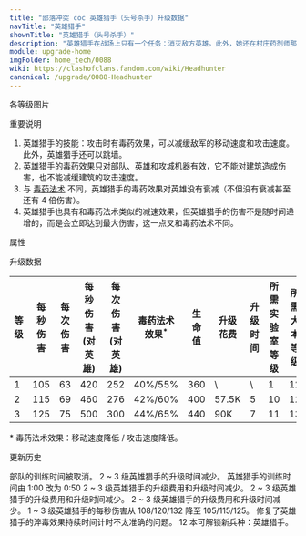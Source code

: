 ```yaml
---
title: "部落冲突 coc 英雄猎手（头号杀手）升级数据"
navTitle: "英雄猎手"
shownTitle: "英雄猎手（头号杀手）"
description: "英雄猎手在战场上只有一个任务：消灭敌方英雄。此外，她还在村庄药剂师那儿兼职。身体轻盈的她能轻松跳过城墙，而且她的兵器可以减缓目标的移动速度和攻击速度。"
module: upgrade-home
imgFolder: home_tech/0088
wiki: https://clashofclans.fandom.com/wiki/Headhunter
canonical: /upgrade/0088-Headhunter
---
```


<UnitInfo :folder="$frontmatter.imgFolder" imgSrc="Headhunter_info.png" :imgAlt="$frontmatter.navTitle" :description="$frontmatter.description" />

<SmallTitle>各等级图片</SmallTitle>

<Panel>
    <UnitImgGroup :folder="$frontmatter.imgFolder">
        <UnitImg imgTitle="1 级" imgSrc="Headhunter1.png" />
        <UnitImg imgTitle="2 级" imgSrc="Headhunter2.png" />
        <UnitImg imgTitle="3 级" imgSrc="Headhunter3.png" />
    </UnitImgGroup>
</Panel>

<SmallTitle>重要说明</SmallTitle>

1. 英雄猎手的技能：攻击时有毒药效果，可以减缓敌军的移动速度和攻击速度。此外，英雄猎手还可以跳墙。
2. 英雄猎手的毒药效果只对部队、英雄和攻城机器有效，它不能对建筑造成伤害，也不能减缓建筑的攻击速度。
3. 与 [毒药法术](/upgrade/0180-Poison-Spell) 不同，英雄猎手的毒药效果对英雄没有衰减（不但没有衰减甚至还有 4 倍伤害）。
4. 英雄猎手也具有和毒药法术类似的减速效果，但英雄猎手的伤害不是随时间递增的，而是会立即达到最大伤害，这一点又和毒药法术不同。

<SmallTitle>属性</SmallTitle>

<UnitProperties>
    <UnitProperty pKey="攻击偏好" pValue="英雄 (4 倍伤害)" />
    <UnitProperty pKey="伤害类型" pValue="单体伤害" />
    <UnitProperty pKey="攻击的目标" pValue="地面和空中目标" />
    <UnitProperty pKey="占据人口" pValue="6" />
    <UnitProperty pKey="移动速度" pValue="3 格/秒" />
    <UnitProperty pKey="攻击速度" pValue="0.6 秒/次" />
    <UnitProperty pKey="攻击距离" pValue="3 格" />
    <UnitProperty pKey="所需暗黑训练营等级" pValue="9" />
    <UnitProperty pKey="所需大本等级" pValue="12" />
    <UnitProperty pKey="训练时间" pValue="无" trainingSystem="2025" />
</UnitProperties>

<SmallTitle>升级数据</SmallTitle>

<script setup>
const tableExtraInfo = [
    {
        "column": 7,
        "type": "cost",
        "gpClass": "research",
        "icon": "Dark_Elixir"
    },
    {
        "column": 8,
        "type": "time",
        "gpClass": "research"
    }
];
</script>

<UnitTable :tableExtraInfo="tableExtraInfo">

| 等级 |  每秒伤害 | 每次伤害 |每秒伤害<br>(对英雄)|每次伤害<br>(对英雄)|毒药法术<br>效果<sup>*</sup>| 生命值 | 升级花费| 升级时间 |所需<br>实验室等级|所需<br>大本等级|
| ---- |   ----   |   ----  |        ---        |        ---        |            ----           |  ---- |  ----  |   ----   |       ----     |      ----     |
|   1  |    105   |    63   |        420        |        252        |           40%/55%         |   360 |    \   |     \    |         1      |       12      |
|   2  |    115   |    69   |        460        |        276        |           42%/60%         |   400 |  57.5K |   5      |        10      |       12      |
|   3  |    125   |    75   |        500        |        300        |           44%/65%         |   440 |    90K |   7      |        11      |       13      |
</UnitTable>

\* 毒药法术效果：移动速度降低 / 攻击速度降低。

<SmallTitle>更新历史</SmallTitle>

<Timeline>
    <TimelineItem date="2025/03/27">
        <TimelineRow>部队的训练时间被取消。</TimelineRow>
    </TimelineItem>
    <TimelineItem date="2025/03/24">
        <TimelineRow>2 ~ 3 级英雄猎手的升级时间减少。</TimelineRow>
    </TimelineItem>
    <TimelineItem date="2025/02/10">
        <TimelineRow>英雄猎手的训练时间由 1:00 改为 0:50</TimelineRow>
    </TimelineItem>
    <TimelineItem date="2024/11/25">
        <TimelineRow>2 ~ 3 级英雄猎手的升级费用和升级时间减少。</TimelineRow>
    </TimelineItem>
    <TimelineItem date="2023/06/12">
        <TimelineRow>2 ~ 3 级英雄猎手的升级费用和升级时间减少。</TimelineRow>
    </TimelineItem>
    <TimelineItem date="2022/10/10">
        <TimelineRow>2 ~ 3 级英雄猎手的升级费用和升级时间减少。</TimelineRow>
    </TimelineItem>
    <TimelineItem date="2021/04/29">
        <TimelineRow>1 ~ 3 级英雄猎手的每秒伤害从 108/120/132 降至 105/115/125。</TimelineRow>
    </TimelineItem>
    <TimelineItem date="2021/04/12">
    <TimelineRow>修复了英雄猎手的淬毒效果持续时间计时不太准确的问题。</TimelineRow>
    </TimelineItem>
    <TimelineItem date="2020/06/22">
        <TimelineRow>12 本可解锁新兵种：英雄猎手。</TimelineRow>
    </TimelineItem>
    <TimelineItem :historyBottom="true" />
</Timeline>